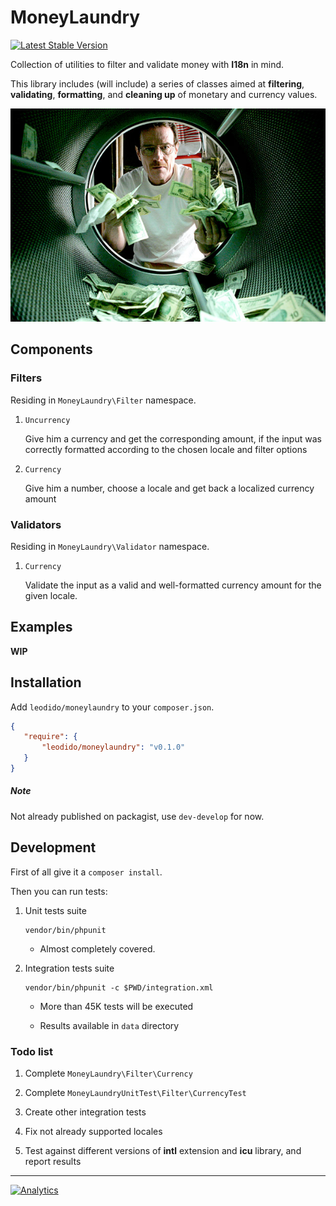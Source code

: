 MoneyLaundry
============

[![Latest Stable Version](http://img.shields.io/packagist/v/leodido/moneylaundry.svg?style=flat-square)](https://packagist.org/packages/leodido/moneylaundry)

Collection of utilities to filter and validate money with **I18n** in mind.

This library includes (will include) a series of classes aimed at **filtering**, **validating**, **formatting**, and **cleaning up** of monetary and currency values.

![breaking bad laundry](bb.jpg)

Components
----------

### Filters

Residing in `MoneyLaundry\Filter` namespace.

1. `Uncurrency`

    Give him a currency and get the corresponding amount, if the input was correctly formatted according to the chosen locale and filter options

2. `Currency`

    Give him a number, choose a locale and get back a localized currency amount

### Validators

Residing in `MoneyLaundry\Validator` namespace.

1. `Currency`

    Validate the input as a valid and well-formatted currency amount for the given locale.

Examples
--------

**WIP**

Installation
------------

Add `leodido/moneylaundry` to your `composer.json`.

```json
{
   "require": {
       "leodido/moneylaundry": "v0.1.0"
   }
}
```

##### Note

Not already published on packagist, use `dev-develop` for now.

Development
-----------

First of all give it a `composer install`.

Then you can run tests:

1. Unit tests suite

    ```
    vendor/bin/phpunit
    ```
    
    - Almost completely covered.

2. Integration tests suite

    ```
    vendor/bin/phpunit -c $PWD/integration.xml
    ```
    
    - More than 45K tests will be executed
    
    - Results available in `data` directory

### Todo list

1. Complete `MoneyLaundry\Filter\Currency`

2. Complete `MoneyLaundryUnitTest\Filter\CurrencyTest`

3. Create other integration tests

4. Fix not already supported locales

5. Test against different versions of **intl** extension and **icu** library, and report results

---

[![Analytics](https://ga-beacon.appspot.com/UA-49657176-1/moneylaundry)](https://github.com/igrigorik/ga-beacon)